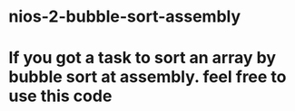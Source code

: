 # nios-2-bubble-sort-assembly
# If you got a task to sort an array by bubble sort at  assembly. feel free to use this code
